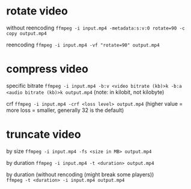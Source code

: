 # rotate video

without reencoding
``ffmpeg -i input.mp4 -metadata:s:v:0 rotate=90 -c copy output.mp4``

reencoding
``ffmpeg -i input.mp4 -vf "rotate=90" output.mp4``

# compress video

specific bitrate
``ffmpeg -i input.mp4 -b:v <video bitrate (kb)>k -b:a <audio bitrate (kb)>k output.mp4`` (note: in kilobit, not kilobyte)

crf
``ffmpeg -i input.mp4 -crf <loss level> output.mp4``
(higher value = more loss = smaller, generally 32 is the default)

# truncate video

by size
``ffmpeg -i input.mp4 -fs <size in MB> output.mp4``

by duration
``ffmpeg -i input.mp4 -t <duration> output.mp4``

by duration (without rencoding (might break some players)) \
``ffmpeg -t <duration> -i input.mp4 output.mp4``

